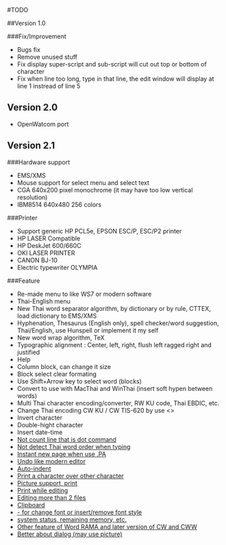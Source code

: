 #TODO

##Version 1.0

###Fix/Improvement
- Bugs fix
- Remove unused stuff
- Fix display super-script and sub-script will cut out top or bottom of character
- Fix when line too long, type in that line, the edit window will display at line 1 instread of line 5

## Version 2.0
- OpenWatcom port

## Version 2.1

###Hardware support
- EMS/XMS
- Mouse support for select menu and select text
- CGA 640x200 pixel monochrome (it may have too low vertical resolution)
- IBM8514 640x480 256 colors

###Printer
- Support generic HP PCL5e, EPSON ESC/P, ESC/P2 printer
- HP LASER Compatible
- HP DeskJet 600/660C
- OKI LASER PRINTER
- CANON BJ-10
- Electric typewriter OLYMPIA

###Feature
- Re-made menu to like WS7 or modern software
- Thai-English menu
- New Thai word separator algorithm, by dictionary or by rule, CTTEX, load dictionary to EMS/XMS
- Hyphenation, Thesaurus (English only), spell checker/word suggestion, Thai/English, use Hunspell or implement it my self
- New word wrap algorithm, TeX
- Typographic alignment : Center, left, right, flush left ragged right and justified
- Help
- Column block, can change it size
- Block select clear formating
- Use Shift+Arrow key to select word (blocks)
- Convert to use with MacThai and WinThai (insert soft hypen between words)
- Multi Thai character encoding/converter, RW KU code, Thai EBDIC, etc.
- Change Thai encoding CW KU / CW TIS-620 by use <Ctrl><\>
- Invert character
- Double-hight character
- Insert date-time <Ctrk><U><D>
- Not count line that is dot command
- Not detect Thai word order when typing <Ctrk><U><T>
- Instant new page when use .PA
- Undo like modern editor
- Auto-indent
- Print a character over other character
- Picture support, print
- Print while editing
- Editing more than 2 files
- Clipboard
- <Alt><F2> - <Alt><F8> for change font or insert/remove font style
- <Alt><F1> system status, remaining memory, etc.
- Other feature of Word RAMA and later version of CW and CWW
- Better about dialog (may use picture)
